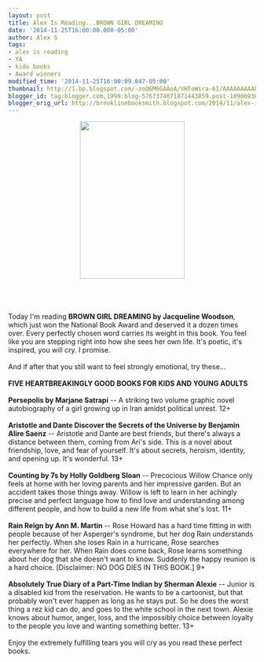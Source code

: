 ```yaml
---
layout: post
title: Alex Is Reading...BROWN GIRL DREAMING
date: '2014-11-25T16:00:00.000-05:00'
author: Alex S
tags:
- alex is reading
- YA
- kids books
- Award winners
modified_time: '2014-11-25T16:00:09.847-05:00'
thumbnail: http://1.bp.blogspot.com/-zoQ6M6GAAoA/VHToWira-6I/AAAAAAAAABI/JkYROpkgIZE/s72-c/20821284.jpg
blogger_id: tag:blogger.com,1999:blog-5767374071871443859.post-1890693866095917198
blogger_orig_url: http://brooklinebooksmith.blogspot.com/2014/11/alex-is-readingbrown-girl-dreaming.html
---
```


<div class="separator" style="clear: both; text-align: center;"><a href="http://1.bp.blogspot.com/-zoQ6M6GAAoA/VHToWira-6I/AAAAAAAAABI/JkYROpkgIZE/s1600/20821284.jpg" imageanchor="1" style="margin-left: 1em; margin-right: 1em;"><img border="0" src="http://1.bp.blogspot.com/-zoQ6M6GAAoA/VHToWira-6I/AAAAAAAAABI/JkYROpkgIZE/s1600/20821284.jpg" height="320" width="213" /></a></div><br /><br /><br /><br />Today I'm reading <b>BROWN GIRL DREAMING by Jacqueline Woodson</b>, which just won the National Book Award and deserved it a dozen times over. Every perfectly chosen word carries its weight in this book. You feel like you are stepping right into how she sees her own life. It's poetic, it's inspired, you will cry. I promise.<br /><br />And if after that you still want to feel strongly emotional, try these...<br /><br /><b>FIVE HEARTBREAKINGLY GOOD BOOKS FOR KIDS AND YOUNG ADULTS</b><br /><br /><b>Persepolis by Marjane Satrapi</b> -- A striking two volume graphic novel autobiography of a girl growing up in Iran amidst political unrest. 12+<br /><br /><b>Aristotle and Dante Discover the Secrets of the Universe by Benjamin Alire Saenz</b> -- Aristotle and Dante are best friends, but there's always a distance between them, coming from Ari's side. This is a novel about friendship, love, and fear of yourself. It's about secrets, heroism, identity, and opening up. It's wonderful. 13+<br /><br /><b>Counting by 7s by Holly Goldberg Sloan</b> -- Precocious Willow Chance only feels at home with her loving parents and her impressive garden. But an accident takes those things away. Willow is left to learn in her achingly precise and perfect language how to find love and understanding among different people, and how to build a new life from what she's lost. 11+<br /><br /><b>Rain Reign by Ann M. Martin </b>-- Rose Howard has a hard time fitting in with people because of her Asperger's syndrome, but her dog Rain understands her perfectly. When she loses Rain in a hurricane, Rose searches everywhere for her. When Rain does come back, Rose learns something about her dog that she doesn't want to know. Suddenly the happy reunion is a hard choice. [Disclaimer: NO DOG DIES IN THIS BOOK.] 9+<br /><br /><b>Absolutely True Diary of a Part-Time Indian by Sherman Alexie</b> -- Junior is a disabled kid from the reservation. He wants to be a cartoonist, but that probably won't ever happen as long as he stays put. So he does the worst thing a rez kid can do, and goes to the white school in the next town. Alexie knows about humor, anger, loss, and the impossibly choice between loyalty to the people you love and wanting something better. 13+<br /><br />Enjoy the extremely fulfilling tears you will cry as you read these perfect books.<br />
